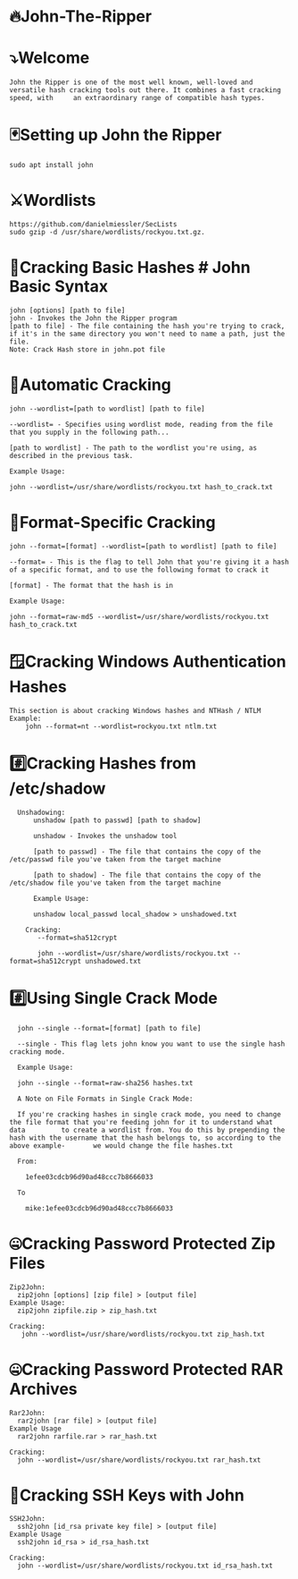 # 🔥John-The-Ripper

# ⤵️Welcome
    John the Ripper is one of the most well known, well-loved and versatile hash cracking tools out there. It combines a fast cracking speed, with     an extraordinary range of compatible hash types. 

# 🃏Setting up John the Ripper 
    sudo apt install john
    
# ⚔️Wordlists
    https://github.com/danielmiessler/SecLists
    sudo gzip -d /usr/share/wordlists/rockyou.txt.gz.

# 🦀Cracking Basic Hashes # John Basic Syntax
    john [options] [path to file]
    john - Invokes the John the Ripper program
    [path to file] - The file containing the hash you're trying to crack, if it's in the same directory you won't need to name a path, just the file.
    Note: Crack Hash store in john.pot file
    
# 🦀Automatic Cracking
    john --wordlist=[path to wordlist] [path to file]

    --wordlist= - Specifies using wordlist mode, reading from the file that you supply in the following path...

    [path to wordlist] - The path to the wordlist you're using, as described in the previous task.

    Example Usage:

    john --wordlist=/usr/share/wordlists/rockyou.txt hash_to_crack.txt
    
# 🧨Format-Specific Cracking
    john --format=[format] --wordlist=[path to wordlist] [path to file]

    --format= - This is the flag to tell John that you're giving it a hash of a specific format, and to use the following format to crack it

    [format] - The format that the hash is in

    Example Usage:

    john --format=raw-md5 --wordlist=/usr/share/wordlists/rockyou.txt hash_to_crack.txt
    
 # 🪟Cracking Windows Authentication Hashes
    This section is about cracking Windows hashes and NTHash / NTLM
    Example:
        john --format=nt --wordlist=rockyou.txt ntlm.txt
        
  # #️⃣Cracking Hashes from /etc/shadow
      Unshadowing:
          unshadow [path to passwd] [path to shadow]

          unshadow - Invokes the unshadow tool

          [path to passwd] - The file that contains the copy of the /etc/passwd file you've taken from the target machine

          [path to shadow] - The file that contains the copy of the /etc/shadow file you've taken from the target machine

          Example Usage:

          unshadow local_passwd local_shadow > unshadowed.txt
           
        Cracking:
           --format=sha512crypt

           john --wordlist=/usr/share/wordlists/rockyou.txt --format=sha512crypt unshadowed.txt
           
# #️⃣Using Single Crack Mode
      john --single --format=[format] [path to file]

      --single - This flag lets john know you want to use the single hash cracking mode.

      Example Usage:

      john --single --format=raw-sha256 hashes.txt

      A Note on File Formats in Single Crack Mode:

      If you're cracking hashes in single crack mode, you need to change the file format that you're feeding john for it to understand what data         to create a wordlist from. You do this by prepending the hash with the username that the hash belongs to, so according to the above example-       we would change the file hashes.txt

      From:
  
        1efee03cdcb96d90ad48ccc7b8666033

      To

        mike:1efee03cdcb96d90ad48ccc7b8666033
        
# 🤐Cracking Password Protected Zip Files 
    Zip2John:
      zip2john [options] [zip file] > [output file]
    Example Usage:
      zip2john zipfile.zip > zip_hash.txt
      
    Cracking:
       john --wordlist=/usr/share/wordlists/rockyou.txt zip_hash.txt
      
# 🤐Cracking Password Protected RAR Archives
    Rar2John:
      rar2john [rar file] > [output file]
    Example Usage
      rar2john rarfile.rar > rar_hash.txt
      
    Cracking: 
      john --wordlist=/usr/share/wordlists/rockyou.txt rar_hash.txt

# 🔐Cracking SSH Keys with John 
    SSH2John:
      ssh2john [id_rsa private key file] > [output file]
    Example Usage
      ssh2john id_rsa > id_rsa_hash.txt
      
    Cracking:
      john --wordlist=/usr/share/wordlists/rockyou.txt id_rsa_hash.txt

    
